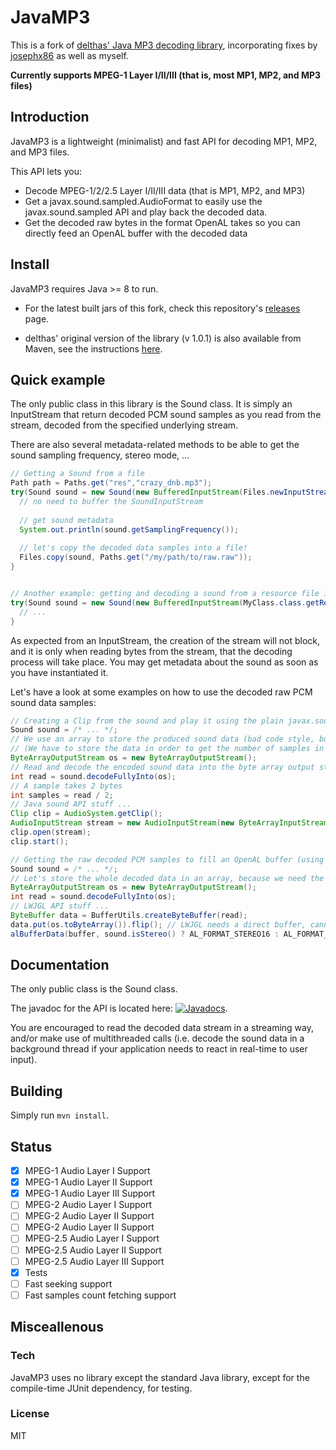 # JavaMP3

This is a fork of [delthas' Java MP3 decoding library](https://github.com/delthas/JavaMP3), incorporating fixes by [josephx86](https://github.com/josephx86/JavaMP3) as well as myself.

**Currently supports MPEG-1 Layer I/II/III (that is, most MP1, MP2, and MP3 files)**

## Introduction

JavaMP3 is a lightweight (minimalist) and fast API for decoding MP1, MP2, and MP3 files.

This API lets you:
- Decode MPEG-1/2/2.5 Layer I/II/III data (that is MP1, MP2, and MP3)
- Get a javax.sound.sampled.AudioFormat to easily use the javax.sound.sampled API and play back the decoded data.
- Get the decoded raw bytes in the format OpenAL takes so you can directly feed an OpenAL buffer with the decoded data

## Install

JavaMP3 requires Java >= 8 to run.

* For the latest built jars of this fork, check this repository's [releases](https://github.com/kevinstadler/JavaMP3/releases) page.

* delthas' original version of the library (v 1.0.1) is also available from Maven, see the instructions [here](https://github.com/delthas/JavaMP3#install).

## Quick example

The only public class in this library is the Sound class. It is simply an InputStream that return decoded PCM sound samples as you read from the stream, decoded from the specified underlying stream.

There are also several metadata-related methods to be able to get the sound sampling frequency, stereo mode, ...

```java
// Getting a Sound from a file
Path path = Paths.get("res","crazy_dnb.mp3");
try(Sound sound = new Sound(new BufferedInputStream(Files.newInputStream(path)))) {
  // no need to buffer the SoundInputStream
  
  // get sound metadata
  System.out.println(sound.getSamplingFrequency());
  
  // let's copy the decoded data samples into a file!
  Files.copy(sound, Paths.get("/my/path/to/raw.raw"));
}


// Another example: getting and decoding a sound from a resource file in your JAR
try(Sound sound = new Sound(new BufferedInputStream(MyClass.class.getResourceAsStream("/mp3/rick_astley.mp3")))) {
  // ...
}

```

As expected from an InputStream, the creation of the stream will not block, and it is only when reading bytes from the stream, that the decoding process will take place. You may get metadata about the sound as soon as you have instantiated it.

Let's have a look at some examples on how to use the decoded raw PCM sound data samples:

```java
// Creating a Clip from the sound and play it using the plain javax.sound.sampled API
Sound sound = /* ... */;
// We use an array to store the produced sound data (bad code style, but is okay for short sounds)
// (We have to store the data in order to get the number of samples in it, because of the (dumb) Java sound API)
ByteArrayOutputStream os = new ByteArrayOutputStream();
// Read and decode the encoded sound data into the byte array output stream (blocking)
int read = sound.decodeFullyInto(os);
// A sample takes 2 bytes
int samples = read / 2;
// Java sound API stuff ...
Clip clip = AudioSystem.getClip();
AudioInputStream stream = new AudioInputStream(new ByteArrayInputStream(os.toByteArray()), sound.getAudioFormat(), samples);
clip.open(stream);
clip.start();

// Getting the raw decoded PCM samples to fill an OpenAL buffer (using LWJGL)
Sound sound = /* ... */;
// Let's store the whole decoded data in an array, because we need the number of samples; it's okay for short sounds
ByteArrayOutputStream os = new ByteArrayOutputStream();
int read = sound.decodeFullyInto(os);
// LWJGL API stuff ...
ByteBuffer data = BufferUtils.createByteBuffer(read);
data.put(os.toByteArray()).flip(); // LWJGL needs a direct buffer, cannot simply wrap the BAOS array
alBufferData(buffer, sound.isStereo() ? AL_FORMAT_STEREO16 : AL_FORMAT_MONO16, data, sound.getSamplingFrequency());

```

## Documentation

The only public class is the Sound class.

The javadoc for the API is located here: [![Javadocs](http://www.javadoc.io/badge/fr.delthas/javamp3.svg)](http://www.javadoc.io/doc/fr.delthas/javamp3).

You are encouraged to read the decoded data stream in a streaming way, and/or make use of multithreaded calls (i.e. decode the sound data in a background thread if your application needs to react in real-time to user input).

## Building

Simply run ```mvn install```.


## Status

- [X] MPEG-1 Audio Layer I Support
- [X] MPEG-1 Audio Layer II Support
- [X] MPEG-1 Audio Layer III Support
- [ ] MPEG-2 Audio Layer I Support
- [ ] MPEG-2 Audio Layer II Support
- [ ] MPEG-2 Audio Layer II Support
- [ ] MPEG-2.5 Audio Layer I Support
- [ ] MPEG-2.5 Audio Layer II Support
- [ ] MPEG-2.5 Audio Layer III Support
- [X] Tests
- [ ] Fast seeking support
- [ ] Fast samples count fetching support

## Misceallenous

### Tech

JavaMP3 uses no library except the standard Java library, except for the compile-time JUnit dependency, for testing.

### License

MIT
